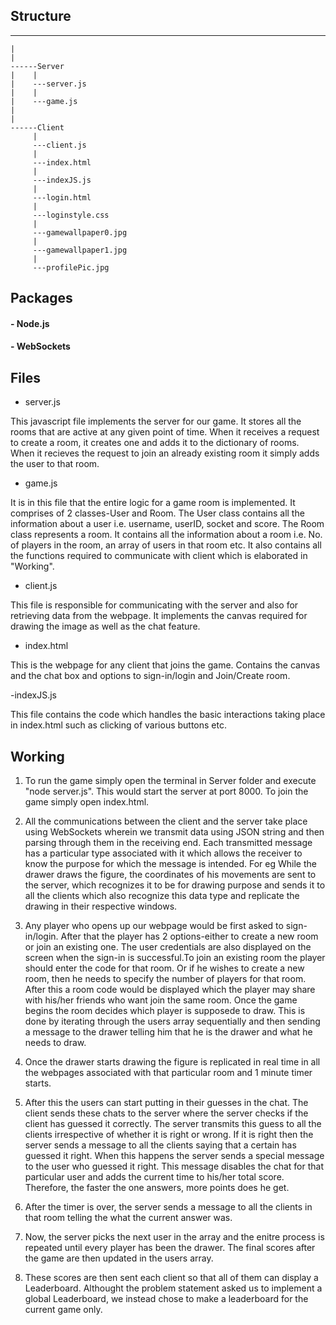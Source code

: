##  Structure

------
    |
    |
    ------Server
    |    |
    |    ---server.js
    |    |
    |    ---game.js
    |
    |
    ------Client
         |
         ---client.js
         |
         ---index.html
         |
         ---indexJS.js
         |
         ---login.html
         |
         ---loginstyle.css
         |
         ---gamewallpaper0.jpg
         |
         ---gamewallpaper1.jpg
         |
         ---profilePic.jpg
         
##  Packages

#### - Node.js

#### - WebSockets

## Files

- server.js

This javascript file implements the server for our game. It stores all the rooms that are active at any given point of time. When it receives a
request to create a room, it creates one and adds it to the dictionary of rooms. When it recieves the request to join an already existing room
it simply adds the user to that room.

- game.js

It is in this file that the entire logic for a game room is implemented. It comprises of 2 classes-User and Room.
The User class contains all the information about a user i.e. username, userID, socket and score.
The Room class represents a room. It contains all the information about a room i.e. No. of players in the room, an array of users in that room etc. It also contains all the functions required to communicate with client which is elaborated in "Working".

- client.js

This file is responsible for communicating with the server and also for retrieving data from
the webpage. It implements the canvas required for drawing the image as well as the chat feature.

- index.html

This is the webpage for any client that joins the game. Contains the canvas and the chat box  and options to sign-in/login and Join/Create room.

-indexJS.js

This file contains the code which handles the basic interactions taking place in index.html such as clicking of various buttons etc.

## Working

1. To run the game simply open the terminal in Server folder and execute "node server.js". This would start the server at port 8000. To join the game simply open index.html.

2. All the communications between the client and the server take place using WebSockets wherein we transmit data using JSON string and then parsing through them in the receiving end. Each transmitted
message has a particular type associated with it which allows the receiver to know the purpose for which the message is intended. For eg While the drawer draws the figure, the coordinates of
his movements are sent to the server, which recognizes it to be for drawing purpose and sends it to all the clients which also recognize this data type and replicate the drawing in their respective 
windows.

3. Any player who opens up our webpage would be first asked to sign-in/login. After that the player has 2 options-either to create a new room or join an existing one. The user credentials are also displayed on the screen when the sign-in is successful.To join an existing room 
the player should enter the code for that room. Or if he wishes to create a new room, then he needs to specify the number of players for that room. After this a room code would be displayed
which the player may share with his/her friends who want join the same room.
Once the game begins the room decides which player is supposede to draw. This is done by iterating through the users array sequentially and then sending a message to the drawer telling him 
that he is the drawer and what he needs to draw.

4. Once the drawer starts drawing the figure is replicated in real time in all the webpages associated with that particular room and 1 minute timer starts.

5. After this the users can start putting in their guesses in the chat. The client sends these chats to the server where the server checks if the client has guessed it correctly. The server transmits
this guess to all the clients irrespective of whether it is right or wrong. If it is right then the server sends a message to all the clients saying that a certain has guessed it right. When
this happens the server sends a special message to the user who guessed it right. This message disables the chat for that particular user and adds the current time to his/her total score. Therefore, the faster the one answers, more points does he get.

6. After the timer is over, the server sends a message to all the clients in that room telling the what the current answer was.

7. Now, the server picks the next user in the array and the enitre process is repeated until every player has been the drawer. The final scores after the game are then updated in the users array.

8. These scores are then sent each client so that all of them can display a Leaderboard. Althought the problem statement asked us to implement a global Leaderboard, we instead chose to make a leaderboard for the current game only.  
